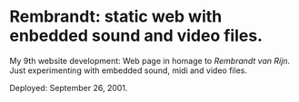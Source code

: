 # Rembrandt: static web with enbedded sound and video files.

My 9th website development: Web page in homage to *Rembrandt van Rijn*. Just experimenting with embedded sound, midi and video files.

Deployed: September 26, 2001.
